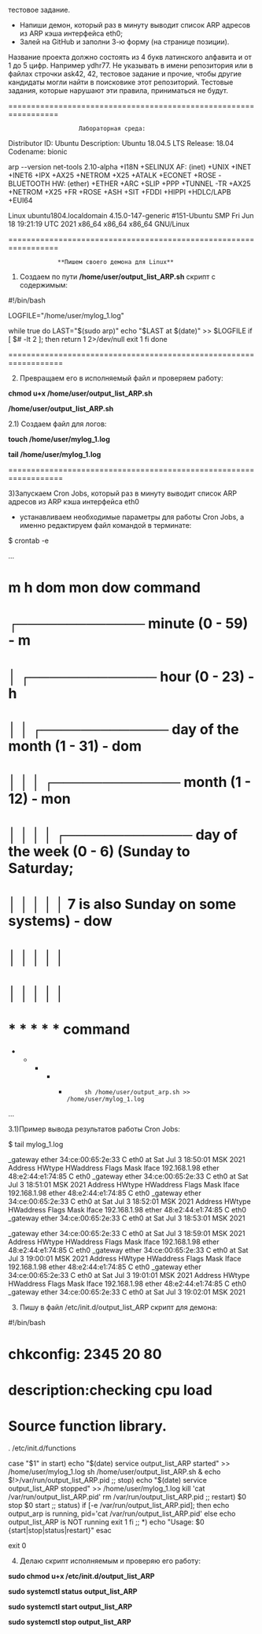 тестовое задание.

- Напиши демон, который раз в минуту выводит список ARP адресов из ARP кэша 
интерфейса eth0;
- Залей на GitHub и заполни 3-ю форму (на странице позиции).

Название проекта должно состоять из 4 букв латинского алфавита 
и от 1 до 5 цифр. Например ydhr77. Не указывать в имени 
репозитория или в файлах строчки ask42, 42, 
тестовое задание и прочие, чтобы другие кандидаты могли найти 
в поисковике этот репозиторий. Тестовые задания, которые нарушают 
эти правила, приниматься не будут.

=================================================================

                        Лабораторная среда:
Distributor ID: Ubuntu
Description:    Ubuntu 18.04.5 LTS
Release:        18.04
Codename:       bionic


arp --version
net-tools 2.10-alpha
+I18N +SELINUX
AF: (inet) +UNIX +INET +INET6 +IPX +AX25 +NETROM +X25 +ATALK +ECONET +ROSE -BLUETOOTH
HW: (ether) +ETHER +ARC +SLIP +PPP +TUNNEL -TR +AX25 +NETROM +X25 +FR +ROSE +ASH +SIT +FDDI +HIPPI +HDLC/LAPB +EUI64

Linux ubuntu1804.localdomain 4.15.0-147-generic 
#151-Ubuntu SMP Fri Jun 18 19:21:19 UTC 2021 x86_64 x86_64 x86_64 GNU/Linux


=================================================================

                  **Пишем своего демона для Linux**

1) Создаем по  пути **/home/user/output_list_ARP.sh** скрипт с содержимым:
 

#!/bin/bash

LOGFILE="/home/user/mylog_1.log"

while true
  do
    LAST="$(sudo arp)"
    echo "$LAST at $(date)" >> $LOGFILE
  if [ $# -lt 2 ]; then
    return 1 2>/dev/null
    exit 1
  fi
  done

==================================================================

2) Превращаем его в исполняемый файл и проверяем работу:

**chmod u+x /home/user/output_list_ARP.sh**

**/home/user/output_list_ARP.sh**

2.1) Создаем файл для логов:

**touch /home/user/mylog_1.log**

**tail /home/user/mylog_1.log**

==================================================================

3)Запускаем Cron Jobs, который раз в минуту выводит список ARP адресов из ARP кэша 
интерфейса eth0 
- устанавливаем необходимые параметры для работы Cron Jobs, а  именно редактируем файл командой в терминате:

$ crontab -e

...
# m  h  dom mon dow   command

# ┌───────────── minute (0 - 59) - m
# │ ┌───────────── hour (0 - 23) - h
# │ │ ┌───────────── day of the month (1 - 31) - dom
# │ │ │ ┌───────────── month (1 - 12) - mon
# │ │ │ │ ┌───────────── day of the week (0 - 6) (Sunday to Saturday; 
# │ │ │ │ │                                   7 is also Sunday on some systems) - dow
# │ │ │ │ │
# │ │ │ │ │
# * * * * *          command

  * * * * *          sh /home/user/output_arp.sh >> /home/user/mylog_1.log

...

3.1)Пример вывода результатов работы Cron Jobs:

$ tail mylog_1.log


_gateway                 ether   34:ce:00:65:2e:33   C                     eth0 at Sat Jul  3 18:50:01 MSK 2021
Address                  HWtype  HWaddress           Flags Mask            Iface
192.168.1.98             ether   48:e2:44:e1:74:85   C                     eth0
_gateway                 ether   34:ce:00:65:2e:33   C                     eth0 at Sat Jul  3 18:51:01 MSK 2021
Address                  HWtype  HWaddress           Flags Mask            Iface
192.168.1.98             ether   48:e2:44:e1:74:85   C                     eth0
_gateway                 ether   34:ce:00:65:2e:33   C                     eth0 at Sat Jul  3 18:52:01 MSK 2021
Address                  HWtype  HWaddress           Flags Mask            Iface
192.168.1.98             ether   48:e2:44:e1:74:85   C                     eth0
_gateway                 ether   34:ce:00:65:2e:33   C                     eth0 at Sat Jul  3 18:53:01 MSK 2021



_gateway                 ether   34:ce:00:65:2e:33   C                     eth0 at Sat Jul  3 18:59:01 MSK 2021
Address                  HWtype  HWaddress           Flags Mask            Iface
192.168.1.98             ether   48:e2:44:e1:74:85   C                     eth0
_gateway                 ether   34:ce:00:65:2e:33   C                     eth0 at Sat Jul  3 19:00:01 MSK 2021
Address                  HWtype  HWaddress           Flags Mask            Iface
192.168.1.98             ether   48:e2:44:e1:74:85   C                     eth0
_gateway                 ether   34:ce:00:65:2e:33   C                     eth0 at Sat Jul  3 19:01:01 MSK 2021
Address                  HWtype  HWaddress           Flags Mask            Iface
192.168.1.98             ether   48:e2:44:e1:74:85   C                     eth0
_gateway                 ether   34:ce:00:65:2e:33   C                     eth0 at Sat Jul  3 19:02:01 MSK 2021




3) Пишу в файл /etc/init.d/output_list_ARP скрипт для демона:

#!/bin/bash

# chkconfig: 2345 20 80
# description:checking cpu load
# Source function library.
. /etc/init.d/functions

case "$1" in
start)
 echo "$(date) service output_list_ARP started" >> /home/user/mylog_1.log
 sh /home/user/output_list_ARP.sh &
 echo $!>/var/run/output_list_ARP.pid
 ;;
stop)
 echo "$(date) service output_list_ARP stopped" >> /home/user/mylog_1.log
 kill 'cat /var/run/output_list_ARP.pid'
 rm /var/run/output_list_ARP.pid
 ;;
restart)
 $0 stop
 $0 start
 ;;
status)
 if [-e /var/run/output_list_ARP.pid]; then
  echo output_arp is running, pid='cat /var/run/output_list_ARP.pid'
 else
  echo output_list_ARP is NOT running
  exit 1
 fi
 ;;
*)
 echo "Usage: $0 {start|stop|status|restart}"
esac

exit 0


4) Делаю скрипт исполняемым и проверяю его работу:

**sudo chmod u+x /etc/init.d/output_list_ARP**

**sudo systemctl status output_list_ARP**

**sudo systemctl start output_list_ARP**

**sudo systemctl stop output_list_ARP**
